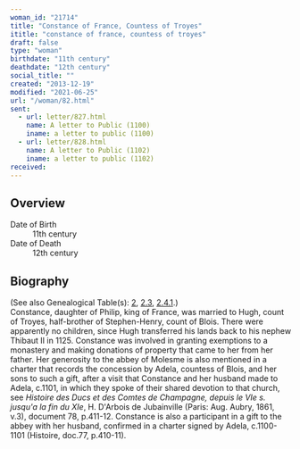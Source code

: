 ```yaml
---
woman_id: "21714"
title: "Constance of France, Countess of Troyes"
ititle: "constance of france, countess of troyes"
draft: false
type: "woman"
birthdate: "11th century"
deathdate: "12th century"
social_title: ""
created: "2013-12-19"
modified: "2021-06-25"
url: "/woman/82.html"
sent:
  - url: letter/827.html
    name: A letter to Public (1100)
    iname: a letter to public (1100)
  - url: letter/828.html
    name: A letter to Public (1102)
    iname: a letter to public (1102)
received:
---
```

<h2 class="mt-4">Overview</h2><dt>Date of Birth</dt><dd>11th century</dd><dt>Date of Death</dt><dd>12th century</dd><h2 class="mt-4">Biography</h2><p>(See also Genealogical Table(s): <a href="https://epistolae.ctl.columbia.edu/content/genealogy-henry#n">2</a>, <a href="https://epistolae.ctl.columbia.edu/content/genealogy-thibaut#n">2.3</a>, <a href="https://epistolae.ctl.columbia.edu/content/genealogy-henryfrance#n">2.4.1</a>.)<br>Constance, daughter of Philip, king of France, was married to Hugh, count of Troyes, half-brother of Stephen-Henry, count of Blois. There were apparently no children, since Hugh transferred his lands back to his nephew Thibaut II in 1125. Constance was involved in granting exemptions to a monastery and making donations of property that came to her from her father. Her generosity to the abbey of Molesme is also mentioned in a charter that records the concession by Adela, countess of Blois, and her sons to such a gift, after a visit that Constance and her husband made to Adela, c.1101, in which they spoke of their shared devotion to that church, see <em>Histoire des Ducs et des Comtes de Champagne, depuis le VIe s. jusqu'a la fin du XIe</em>, H. D'Arbois de Jubainville (Paris: Aug. Aubry, 1861, v.3), document 78, p.411-12. Constance is also a participant in a gift to the abbey with her husband, confirmed in a charter signed by Adela, c.1100-1101 (Histoire, doc.77, p.410-11).</p>